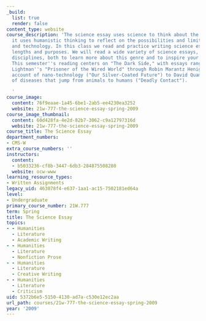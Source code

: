 ```yaml
---
_build:
  list: true
  render: false
content_type: website
course_description: 'The science essay uses science to think about the human condition;
  it uses humanistic thinking to reflect on the possibilities and limits of science
  and technology. In this class we read and practice writing science essays of varied
  lengths and purposes. We will read a wide variety of science essays, ranging across
  disciplines, both to learn more about this genre and to inspire your own writing.
  This semester''s reading centers on "The Dark Side," with essays ranging from Alan
  Lightman''s "Prisoner of the Wired World" through Robin Marantz Henig''s cautionary
  account of nano-technology ("Our Silver-Coated Future") to David Quammen''s investigation
  of diseases that jump from animals to humans ("Deadly Contact").

  '
course_image:
  content: 76f9eaae-1a45-6be1-2ab5-ee4230ea3252
  website: 21w-777-the-science-essay-spring-2009
course_image_thumbnail:
  content: 60d428fa-4e2d-82b7-3062-c9a12797316d
  website: 21w-777-the-science-essay-spring-2009
course_title: The Science Essay
department_numbers:
- CMS-W
extra_course_numbers: ''
instructors:
  content:
  - b5033236-cf8b-3447-6db3-284875508280
  website: ocw-www
learning_resource_types:
- Written Assignments
legacy_uid: 463078f4-e637-1aa1-ac15-7502181ed64a
level:
- Undergraduate
primary_course_number: 21W.777
term: Spring
title: The Science Essay
topics:
- - Humanities
  - Literature
  - Academic Writing
- - Humanities
  - Literature
  - Nonfiction Prose
- - Humanities
  - Literature
  - Creative Writing
- - Humanities
  - Literature
  - Criticism
uid: 5372b6e5-5150-4130-ad7a-c530e12ec2aa
url_path: courses/21w-777-the-science-essay-spring-2009
year: '2009'
---
```

